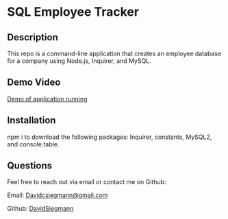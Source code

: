 # SQL Employee Tracker


  ## Description
 This repo is a command-line application that creates an employee database for a company using Node.js, Inquirer, and MySQL.

## Demo Video 

 [Demo of application running](https://youtu.be/ISSRHiTUvXc)


## Installation

 npm i to download the following packages: Inquirer, constants, MySQL2, and console.table.
     


## Questions

  Feel free to reach out via email or contact me on Github:

  Email:
  [Davidcsiegmann@gmail.com](mailto:davidcsiegmann@gmail.com)

  Github:
  [DavidSiegmann](https://github.com/davidsiegmann)